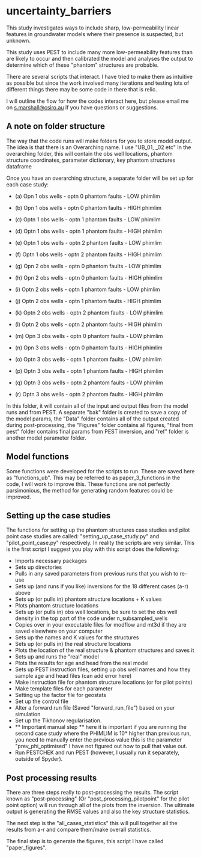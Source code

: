 # uncertainty_barriers

This study investigates ways to include sharp, low-permeability linear features in groundwater models where their presence is suspected, but unknown.

This study uses PEST to include many more low-permeability features than are likely to occur and then calibrated the model and analyses the output to determine which of these "phantom" structures are probable. 

There are several scripts that interact. I have tried to make them as intuitive as possible but since the work involved many iterations and testing lots of different things there may be some code in there that is relic. 

I will outline the flow for how the codes interact here, but please email me on s.marshall@csiro.au if you have questions or suggestions.

## A note on folder structure

The way that the code runs will make folders for you to store model output. The idea is that there is an Overarching name. I use "UB_01, _02 etc" In the overarching folder, this will contain the obs well locations, phantom structure  coordinates, parameter dictionary, key phantom structures dataframe

Once you have an overarching structure, a separate folder will be set up for each case study: 

- (a) Opn 1 obs wells - optn 0 phantom faults - LOW phimlim
- (b) Opn 1 obs wells - optn 0 phantom faults - HIGH phimlim
- (c) Optn 1 obs wells - optn 1 phantom faults - LOW phimlim
- (d) Optn 1 obs wells - optn 1 phantom faults - HIGH phimlim
- (e) Optn 1 obs wells - optn 2 phantom faults - LOW phimlim
- (f) Optn 1 obs wells - optn 2 phantom faults - HIGH phimlim

- (g) Opn 2 obs wells -  optn 0 phantom faults - LOW phimlim
- (h) Opn 2 obs wells -  optn 0 phantom faults - HIGH phimlim
- (i) Optn 2 obs wells -  optn 1 phantom faults - LOW phimlim
- (j) Optn 2 obs wells -  optn 1 phantom faults - HIGH phimlim
- (k) Optn 2 obs wells - optn 2 phantom faults - LOW phimlim
- (l) Optn 2 obs wells -  optn 2 phantom faults - HIGH phimlim

- (m) Opn 3 obs wells -  optn 0 phantom faults - LOW phimlim
- (n) Opn 3 obs wells -  optn 0 phantom faults - HIGH phimlim
- (o) Optn 3 obs wells -  optn 1 phantom faults - LOW phimlim
- (p) Optn 3 obs wells -  optn 1 phantom faults - HIGH phimlim
- (q) Optn 3 obs wells - optn 2 phantom faults - LOW phimlim
- (r) Optn 3 obs wells -  optn 2 phantom faults - HIGH phimlim

In this folder, it will contain all of the input and output files from the model runs and from PEST. A separate "bak" folder is created to save a copy of the model params, the "Data" folder contains all of the output created during post-processing, the "Figures" folder contains all figures, "final from pest" folder contains final params from PEST inversion, and "ref" folder is another model parameter folder.

## Model functions

Some functions were developed for the scripts to run. These are saved here as "functions_ub". This may be referred to as paper_3_functions in the code, I will work to improve this. These functions are not perfectly parsimonious, the method for generating random features could be improved.

## Setting up the case studies

The functions for setting up the phantom structures case studies and pilot point case studies are called: "setting_up_case_study.py" and "pilot_point_case.py" respectively. In reality the scripts are very similar. This is the first script I suggest you play with this script does the following:
- Imports necessary packages
- Sets up directories
- Pulls in any saved parameters from previous runs that you wish to re-use
- Sets up (and runs if you like) inversions for the 18 different cases (a-r) above 
- Sets up (or pulls in) phantom structure locations + K values
- Plots phantom structure locations
- Sets up (or pulls in) obs well locations, be sure to set the obs well density in the top part of the code under n_subsampled_wells 
- Copies over in your executable files for modflow and mt3d if they are saved elsewhere on your computer
- Sets up the names and K values for the structures
- Sets up (or pulls in) the real structure locations
- Plots the location of the real structure & phantom structures and saves it
- Sets up and runs the "real" model
- Plots the results for age and head from the real model
- Sets up PEST instruction files, setting up obs well names and how they sample age and head files (can add error here)
- Make instruction file for phantom structure locations (or for pilot points)
- Make template files for each parameter
- Setting up the factor file for geostats
- Set up the control file
- Alter a forward run file (Saved "forward_run_file") based on your simulation
- Set up the Tikhonov regularisation.
- ** Important manual step ** here it is important if you are running the second case study where the PHIMLIM is 10* higher than previous run, you need to manually enter the previous value this is the parameter "prev_phi_optimised" I have not figured out how to pull that value out.
- Run PESTCHEK and run PEST (however, I usually run it separately, outside of Spyder).

## Post processing results

There are three steps really to post-processing the results. The script known as "post-processing" (Or "post_processing_pilotpoint" for the pilot point option) will run through all of the plots from the inversion. The ultimate output is generating the RMSE values and also the key structure statistics.

The next step is the "all_cases_statistics" this will pull together all the results from a-r and compare them/make overall statistics.

The final step is to generate the figures, this script I have called "paper_figures".


